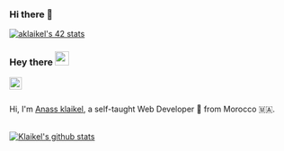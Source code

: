 ### Hi there 👋

<!--
**Aklaikel/Aklaikel** is a ✨ _special_ ✨ repository because its `README.md` (this file) appears on your GitHub profile.

Here are some ideas to get you started:

- 🔭 I’m currently working on ...
- 🌱 I’m currently learning ...
- 👯 I’m looking to collaborate on ...
- 🤔 I’m looking for help with ...
- 💬 Ask me about ...
- 📫 How to reach me: ...
- 😄 Pronouns: ...
- ⚡ Fun fact: ...
-->
[![aklaikel's 42 stats](https://badge.mediaplus.ma/levi/aklaikel)](https://github.com/oakoudad/badge42)
### Hey there <img src="https://media.giphy.com/media/hvRJCLFzcasrR4ia7z/giphy.gif" width="25px">


<!-- <a href="https://twitter.com/AbdelhadiSabani">
  <img align="left" alt="Abdelhadi Sabani | Twitter" width="22px" src="https://cdn.jsdelivr.net/npm/simple-icons@v3/icons/twitter.svg" />
</a>
<a href="https://www.linkedin.com/in/abdelhadi-sabani-1bb5171a7/">
  <img align="left" alt="Abdelhadi's LinkdeIN" width="22px" src="https://cdn.jsdelivr.net/npm/simple-icons@v3/icons/linkedin.svg" />
</a>
<a href="https://t.me/abdelhadisabani">
  <img align="left" alt="Abdelhadi's Telegram" width="22px" src="https://cdn.jsdelivr.net/npm/simple-icons@v3/icons/telegram.svg" />
</a>
<a href="https://www.instagram.com/abdelhadi_sabani/">
  <img align="left" alt="Abdelhadi's Instagram" width="22px" src="https://cdn.jsdelivr.net/npm/simple-icons@v3/icons/instagram.svg" />
</a>
<a href="https://www.reddit.com/user/abdelhadi_sabani">
  <img align="left" alt="Abdelhadi's Reddit" width="22px" src="https://cdn.jsdelivr.net/npm/simple-icons@v3/icons/reddit.svg" />
</a> -->
<a href="https:/www.facebook.com/anas.klaikel">
  <img align="left" alt="Anass klaikel | Facebook" width="22px" src="https://cdn.jsdelivr.net/npm/simple-icons@v3/icons/facebook.svg" />
</a>


<br />
<br />

Hi, I'm [Anass klaikel](https://github.com/Aklaikel), a self-taught Web Developer 🚀 from Morocco 🇲🇦.

<br />

<a href="https://github-readme-stats.vercel.app/api?username=Aklaikel&count_private=true&show_icons=true">
  <img align="center" src="https://github-readme-stats.vercel.app/api?username=Aklaikel&count_private=true&show_icons=true" alt="Klaikel's github stats" />
</a>
